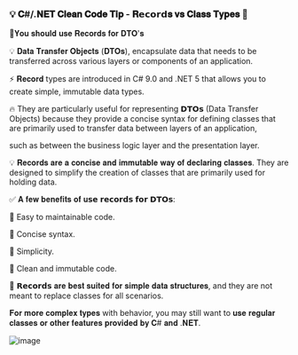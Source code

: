 
###   💡 𝐂#/.𝐍𝐄𝐓 𝐂𝐥𝐞𝐚𝐧 𝐂𝐨𝐝𝐞 𝐓𝐢𝐩 - 𝐑𝗲𝗰𝗼𝗿𝗱𝐬 𝐯𝐬 𝐂𝐥𝐚𝐬𝐬 𝐓𝐲𝐩𝐞𝐬 🚀

💎𝐘𝐨𝐮 𝐬𝐡𝐨𝐮𝐥𝐝 𝐮𝐬𝐞 𝐑𝐞𝐜𝐨𝐫𝐝𝐬 𝐟𝐨𝐫 𝐃𝐓𝐎'𝐬

💡 𝐃𝐚𝐭𝐚 𝐓𝐫𝐚𝐧𝐬𝐟𝐞𝐫 𝐎𝐛𝐣𝐞𝐜𝐭𝐬 (𝐃𝐓𝐎𝐬), encapsulate data that needs to be transferred across various layers or components of an application. 

⚡ 𝐑𝐞𝐜𝐨𝐫𝐝 types are introduced in C# 9.0 and .NET 5 that allows you to create simple, immutable data types.

🔥 They are particularly useful for representing 𝗗𝗧𝗢𝘀 (Data Transfer Objects) because they provide a concise syntax for defining classes that are primarily used to transfer data between layers of an application,

such as between the business logic layer and the presentation layer. 

💡 𝐑𝐞𝐜𝐨𝐫𝐝𝐬 𝐚𝐫𝐞 𝐚 𝐜𝐨𝐧𝐜𝐢𝐬𝐞 𝐚𝐧𝐝 𝐢𝐦𝐦𝐮𝐭𝐚𝐛𝐥𝐞 𝐰𝐚𝐲 𝐨𝐟 𝐝𝐞𝐜𝐥𝐚𝐫𝐢𝐧𝐠 𝐜𝐥𝐚𝐬𝐬𝐞𝐬. They are designed to simplify the creation of classes that are primarily used for holding data.

✅ 𝐀 𝐟𝐞𝐰 𝐛𝐞𝐧𝐞𝐟𝐢𝐭𝐬 𝐨𝐟 𝐮𝘀𝗲 𝗿𝗲𝗰𝗼𝗿𝗱𝘀 𝗳𝗼𝗿 𝗗𝗧𝗢𝘀:

🔸 Easy to maintainable code.

🔸 Concise syntax.

🔸 Simplicity.

🔸 Clean and immutable code.

🎯 𝗥𝗲𝗰𝗼𝗿𝗱𝘀 𝐚𝐫𝐞 𝐛𝐞𝐬𝐭 𝐬𝐮𝐢𝐭𝐞𝐝 𝐟𝐨𝐫 𝐬𝐢𝐦𝐩𝐥𝐞 𝐝𝐚𝐭𝐚 𝐬𝐭𝐫𝐮𝐜𝐭𝐮𝐫𝐞𝐬, and they are not meant to replace classes for all scenarios. 

𝐅𝐨𝐫 𝐦𝐨𝐫𝐞 𝐜𝐨𝐦𝐩𝐥𝐞𝐱 𝐭𝐲𝐩𝐞𝐬 with behavior, you may still want to 𝐮𝐬𝐞 𝐫𝐞𝐠𝐮𝐥𝐚𝐫 𝐜𝐥𝐚𝐬𝐬𝐞𝐬 𝐨𝐫 𝐨𝐭𝐡𝐞𝐫 𝐟𝐞𝐚𝐭𝐮𝐫𝐞𝐬 𝐩𝐫𝐨𝐯𝐢𝐝𝐞𝐝 𝐛𝐲 𝐂# 𝐚𝐧𝐝 .𝐍𝐄𝐓.

![image](https://github.com/user-attachments/assets/d3fda099-c017-4557-ad0d-a88cf4ae8b53)
